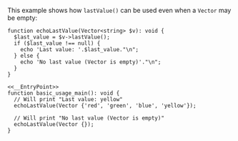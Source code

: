 This example shows how `lastValue()` can be used even when a `Vector` may be empty:

```basic-usage.php
function echoLastValue(Vector<string> $v): void {
  $last_value = $v->lastValue();
  if ($last_value !== null) {
    echo 'Last value: '.$last_value."\n";
  } else {
    echo 'No last value (Vector is empty)'."\n";
  }
}

<<__EntryPoint>>
function basic_usage_main(): void {
  // Will print "Last value: yellow"
  echoLastValue(Vector {'red', 'green', 'blue', 'yellow'});

  // Will print "No last value (Vector is empty)"
  echoLastValue(Vector {});
}
```
